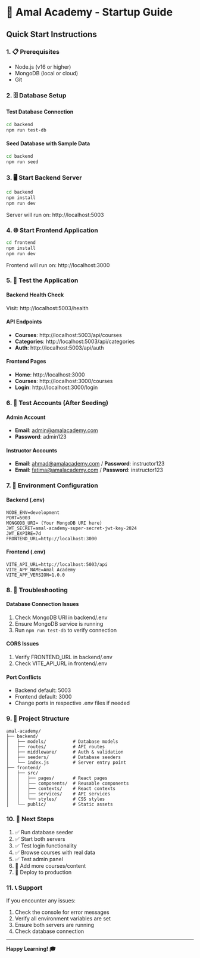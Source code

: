 # 🚀 Amal Academy - Startup Guide

## Quick Start Instructions

### 1. 📋 Prerequisites
- Node.js (v16 or higher)
- MongoDB (local or cloud)
- Git

### 2. 🗄️ Database Setup

#### Test Database Connection
```bash
cd backend
npm run test-db
```

#### Seed Database with Sample Data
```bash
cd backend
npm run seed
```

### 3. 🖥️ Start Backend Server
```bash
cd backend
npm install
npm run dev
```
Server will run on: http://localhost:5003

### 4. 🌐 Start Frontend Application
```bash
cd frontend
npm install
npm run dev
```
Frontend will run on: http://localhost:3000

### 5. 🧪 Test the Application

#### Backend Health Check
Visit: http://localhost:5003/health

#### API Endpoints
- **Courses**: http://localhost:5003/api/courses
- **Categories**: http://localhost:5003/api/categories
- **Auth**: http://localhost:5003/api/auth

#### Frontend Pages
- **Home**: http://localhost:3000
- **Courses**: http://localhost:3000/courses
- **Login**: http://localhost:3000/login

### 6. 👤 Test Accounts (After Seeding)

#### Admin Account
- **Email**: admin@amalacademy.com
- **Password**: admin123

#### Instructor Accounts
- **Email**: ahmad@amalacademy.com / **Password**: instructor123
- **Email**: fatima@amalacademy.com / **Password**: instructor123

### 7. 🔧 Environment Configuration

#### Backend (.env)
```env
NODE_ENV=development
PORT=5003
MONGODB_URI= (Your MongoDB URI here)
JWT_SECRET=amal-academy-super-secret-jwt-key-2024
JWT_EXPIRE=7d
FRONTEND_URL=http://localhost:3000
```

#### Frontend (.env)
```env
VITE_API_URL=http://localhost:5003/api
VITE_APP_NAME=Amal Academy
VITE_APP_VERSION=1.0.0
```

### 8. 🐛 Troubleshooting

#### Database Connection Issues
1. Check MongoDB URI in backend/.env
2. Ensure MongoDB service is running
3. Run `npm run test-db` to verify connection

#### CORS Issues
1. Verify FRONTEND_URL in backend/.env
2. Check VITE_API_URL in frontend/.env

#### Port Conflicts
- Backend default: 5003
- Frontend default: 3000
- Change ports in respective .env files if needed

### 9. 📁 Project Structure
```
amal-academy/
├── backend/
│   ├── models/          # Database models
│   ├── routes/          # API routes
│   ├── middleware/      # Auth & validation
│   ├── seeders/         # Database seeders
│   └── index.js         # Server entry point
├── frontend/
│   ├── src/
│   │   ├── pages/       # React pages
│   │   ├── components/  # Reusable components
│   │   ├── contexts/    # React contexts
│   │   ├── services/    # API services
│   │   └── styles/      # CSS styles
│   └── public/          # Static assets
```

### 10. 🎯 Next Steps
1. ✅ Run database seeder
2. ✅ Start both servers
3. ✅ Test login functionality
4. ✅ Browse courses with real data
5. ✅ Test admin panel
6. 🔄 Add more courses/content
7. 🚀 Deploy to production

### 11. 📞 Support
If you encounter any issues:
1. Check the console for error messages
2. Verify all environment variables are set
3. Ensure both servers are running
4. Check database connection

---
**Happy Learning! 🎓**
